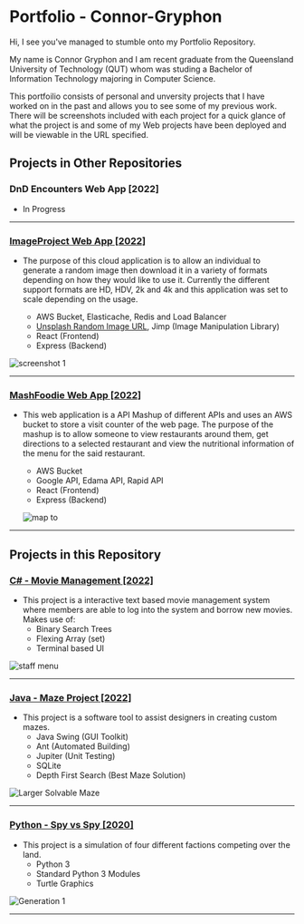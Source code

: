 # Portfolio - Connor-Gryphon

Hi, I see you've managed to stumble onto my Portfolio Repository.

My name is Connor Gryphon and I am recent graduate from the Queensland University of Technology (QUT) whom was studing a Bachelor of Information Technology majoring in Computer Science.

This portfoilio consists of personal and unversity projects that I have worked on in the past and allows you to see some of my previous work. There will be screenshots included with each project for a quick glance of what the project is and some of my Web projects have been deployed and will be viewable in the URL specified.

## Projects in Other Repositories

### DnD Encounters Web App [2022]
   - In Progress
   
---

### [ImageProject Web App [2022]](https://github.com/Fooxless/ImageProject)
   - The purpose of this cloud application is to allow an individual to generate a random image then download it in a variety of formats depending on how they would like to use it. Currently the different support formats are HD, HDV, 2k and 4k and this application was set to scale depending on the usage.
   
       - AWS Bucket, Elasticache, Redis and Load Balancer
       - [Unsplash Random Image URL](https://source.unsplash.com/random), Jimp (Image Manipulation Library)
       - React (Frontend) 
       - Express (Backend)
       
 ![screenshot 1](https://user-images.githubusercontent.com/102510556/210462228-6285676d-84bd-43b7-b6e0-6c042f068100.PNG)

---

### [MashFoodie Web App [2022]](https://github.com/Fooxless/MashFoodie-WebApp)

   - This web application is a API Mashup of different APIs and uses an AWS bucket to store a visit counter of the web page. The purpose of the mashup is to allow someone to view restaurants around them, get directions to a selected restaurant and view the nutritional information of the menu for the said restaurant.
       - AWS Bucket
       - Google API, Edama API, Rapid API
       - React (Frontend) 
       - Express (Backend)
       
       ![map to](https://user-images.githubusercontent.com/102510556/209744657-2d679500-8d07-4965-be6b-733293b56a15.PNG)

---
        
## Projects in this Repository 

### [C# - Movie Management [2022]](https://github.com/Fooxless/Portfolio-Connor-Gryphon/tree/master/C%23/Movie%20Mangement)

   - This project is a interactive text based movie management system where members are able to log into the system and borrow new movies. Makes use of:
       - Binary Search Trees
       - Flexing Array (set)
       - Terminal based UI
     
![staff menu](https://user-images.githubusercontent.com/102510556/209650843-90aea426-4244-4092-a8ed-1324db02e172.PNG)

---
       
### [Java - Maze Project [2022]](https://github.com/Fooxless/Portfolio-Connor-Gryphon/tree/master/Java/Maze%20Project)

   - This project is a software tool to assist designers in creating custom mazes.
        - Java Swing (GUI Toolkit)
        - Ant (Automated Building)
        - Jupiter (Unit Testing)
        - SQLite
        - Depth First Search (Best Maze Solution)
     
![Larger Solvable Maze](https://user-images.githubusercontent.com/102510556/209651443-8b27ca99-076c-448a-8844-be140938f482.PNG)

---

### [Python - Spy vs Spy [2020]](https://github.com/Fooxless/Portfolio-Connor-Gryphon/tree/master/Python/Spy%20vs%20Spy)

   - This project is a simulation of four different factions competing over the land.
        - Python 3
        - Standard Python 3 Modules
        - Turtle Graphics

![Generation 1](https://user-images.githubusercontent.com/102510556/209651634-9d99fc48-8e8c-4966-901b-fa5ec77eebc8.PNG)

---




